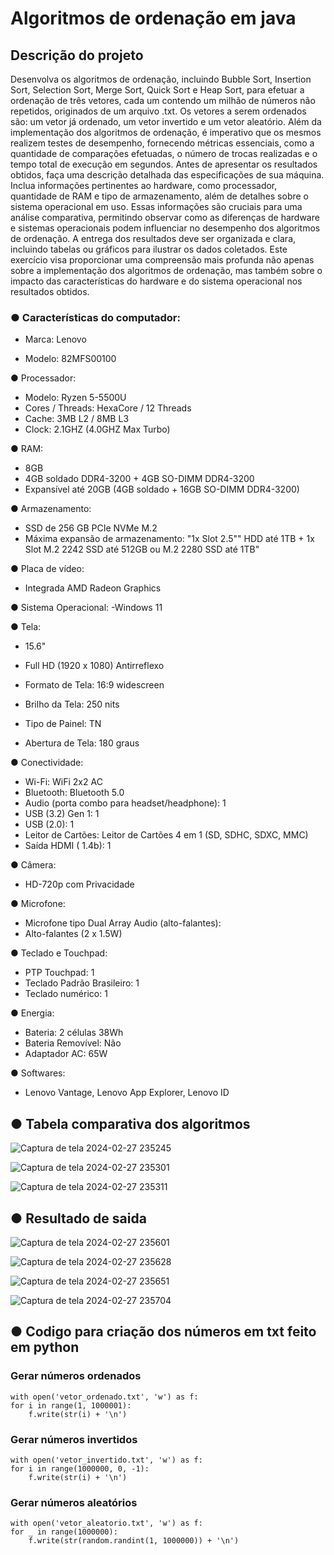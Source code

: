 # Algoritmos de ordenação em java
## Descrição do projeto

Desenvolva os algoritmos de ordenação, incluindo Bubble Sort, Insertion Sort, Selection Sort, Merge
Sort, Quick Sort e Heap Sort, para efetuar a ordenação de três vetores, cada um contendo um milhão
de números não repetidos, originados de um arquivo .txt. Os vetores a serem ordenados são: um vetor
já ordenado, um vetor invertido e um vetor aleatório.
Além da implementação dos algoritmos de ordenação, é imperativo que os mesmos realizem testes de
desempenho, fornecendo métricas essenciais, como a quantidade de comparações efetuadas, o
número de trocas realizadas e o tempo total de execução em segundos.
Antes de apresentar os resultados obtidos, faça uma descrição detalhada das especificações de sua
máquina. Inclua informações pertinentes ao hardware, como processador, quantidade de RAM e tipo de
armazenamento, além de detalhes sobre o sistema operacional em uso. Essas informações são cruciais
para uma análise comparativa, permitindo observar como as diferenças de hardware e sistemas
operacionais podem influenciar no desempenho dos algoritmos de ordenação.
A entrega dos resultados deve ser organizada e clara, incluindo tabelas ou gráficos para ilustrar os
dados coletados. Este exercício visa proporcionar uma compreensão mais profunda não apenas sobre a
implementação dos algoritmos de ordenação, mas também sobre o impacto das características do
hardware e do sistema operacional nos resultados obtidos.

### ● Características do computador:

- Marca: Lenovo

- Modelo: 82MFS00100

● Processador:
- Modelo: Ryzen 5-5500U
- Cores / Threads: HexaCore / 12 Threads
- Cache: 3MB L2 / 8MB L3
- Clock: 2.1GHZ (4.0GHZ Max Turbo)

● RAM:
- 8GB
- 4GB soldado DDR4-3200 + 4GB SO-DIMM DDR4-3200
- Expansível até 20GB (4GB soldado + 16GB SO-DIMM DDR4-3200)

● Armazenamento:

- SSD de 256 GB PCIe NVMe M.2
- Máxima expansão de armazenamento: "1x Slot 2.5"" HDD até 1TB + 1x Slot M.2 2242 SSD até 512GB ou M.2 2280 SSD até 1TB"

● Placa de vídeo:
- Integrada AMD Radeon Graphics

● Sistema Operacional:
-Windows 11

● Tela:
- 15.6"
- Full HD (1920 x 1080) Antirreflexo
- Formato de Tela: 16:9 widescreen
- Brilho da Tela: 250 nits
- Tipo de Painel: TN

- Abertura de Tela: 180 graus

● Conectividade:
- Wi-Fi: WiFi 2x2 AC
- Bluetooth: Bluetooth 5.0
- Audio (porta combo para headset/headphone): 1
- USB (3.2) Gen 1: 1
- USB (2.0): 1
- Leitor de Cartões: Leitor de Cartões 4 em 1 (SD, SDHC, SDXC, MMC)
- Saída HDMI ( 1.4b): 1

● Câmera:
- HD-720p com Privacidade

● Microfone:
- Microfone tipo Dual Array
Audio (alto-falantes):
- Alto-falantes (2 x 1.5W)

● Teclado e Touchpad:
- PTP Touchpad: 1
- Teclado Padrão Brasileiro: 1
- Teclado numérico: 1

● Energia:
- Bateria: 2 células 38Wh
- Bateria Removível: Não
- Adaptador AC: 65W

● Softwares:
- Lenovo Vantage, Lenovo App Explorer, Lenovo ID

## ● Tabela comparativa dos algoritmos

![Captura de tela 2024-02-27 235245](https://github.com/Djdufy/Ativadade02_EstruturaDados/assets/103465904/42d719a8-3c4c-40e7-a80c-a88236fcdc80)


![Captura de tela 2024-02-27 235301](https://github.com/Djdufy/Ativadade02_EstruturaDados/assets/103465904/4d434645-043a-4124-9868-659a45401bdc)

![Captura de tela 2024-02-27 235311](https://github.com/Djdufy/Ativadade02_EstruturaDados/assets/103465904/f661af59-007c-4ef6-92b4-470336b7bd14)


## ● Resultado de saida


![Captura de tela 2024-02-27 235601](https://github.com/Djdufy/Ativadade02_EstruturaDados/assets/103465904/337eb028-8670-4a87-ab89-c28255569a7f)

![Captura de tela 2024-02-27 235628](https://github.com/Djdufy/Ativadade02_EstruturaDados/assets/103465904/7795d70c-a14b-4bb5-a1bd-b4e2d8d94513)

![Captura de tela 2024-02-27 235651](https://github.com/Djdufy/Ativadade02_EstruturaDados/assets/103465904/c00a4fc3-cec0-4450-bf60-ada16eaef5fc)

![Captura de tela 2024-02-27 235704](https://github.com/Djdufy/Ativadade02_EstruturaDados/assets/103465904/0bd79bb3-e612-4e13-8b52-5160720de35b)

## ● Codigo para criação dos números em txt feito em python



### Gerar números ordenados
   
    with open('vetor_ordenado.txt', 'w') as f:
    for i in range(1, 1000001):
        f.write(str(i) + '\n')

### Gerar números invertidos

    with open('vetor_invertido.txt', 'w') as f:
    for i in range(1000000, 0, -1):
        f.write(str(i) + '\n')

### Gerar números aleatórios

    with open('vetor_aleatorio.txt', 'w') as f:
    for _ in range(1000000):
        f.write(str(random.randint(1, 1000000)) + '\n')
   

   
    
    



